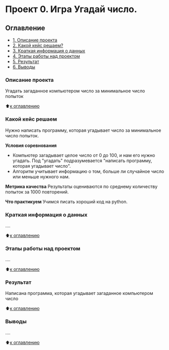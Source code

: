 # Проект 0. Игра Угадай число.

## Оглавление
* [1. Описание проекта](https://github.com/Zlobina-Olga/sf_data_science/blob/main/project_0/README.md#Описание-проекта)
* [2. Какой кейс решаем?](https://github.com/Zlobina-Olga/sf_data_science/blob/main/project_0/README.md#Какой-кейс-решаем)
* [3. Краткая информация о данных](https://github.com/Zlobina-Olga/sf_data_science/blob/main/project_0/README.md#Краткая-информация-о-данных)
* [4. Этапы работы над проектом](https://github.com/Zlobina-Olga/sf_data_science/blob/main/project_0/README.md#Этапы-работы-над-проектом)
* [5. Результат](https://github.com/Zlobina-Olga/sf_data_science/blob/main/project_0/README.md#Результат)
* [6. Выводы](https://github.com/Zlobina-Olga/sf_data_science/blob/main/project_0/README.md#Выводы)

### Описание проекта
Угадать загаданное компьютером число за минимальное число попыток

:arrow_up:[к оглавлению](https://github.com/Zlobina-Olga/sf_data_science/blob/main/project_0/README.md#Оглавление)


### Какой кейс решаем
Нужно написать программу, которая угадывает число за минимальное число попыток.

**Условия соревнования**
- Компьютер загадывает целое число от 0 до 100, и нам его нужно угадать. Под "угадать" подразумевается "написать программу, которая угадывает число".
- Алгоритм учитывает информацию о том, больше ли случайное число или меньше нужного нам.

**Метрика качества**
Результаты оцениваются по среднему количеству попыток за 1000 повторений.

**Что практикуем**
Учимся писать хороший код на python.

### Краткая информация о данных
....


:arrow_up:[к оглавлению](https://github.com/Zlobina-Olga/sf_data_science/blob/main/project_0/README.md#Оглавление)

### Этапы работы над проектом
....

:arrow_up:[к оглавлению](https://github.com/Zlobina-Olga/sf_data_science/blob/main/project_0/README.md#Оглавление)

### Результат
Написана программа, которая угадывает загаданное компьютером число

:arrow_up:[к оглавлению](https://github.com/Zlobina-Olga/sf_data_science/blob/main/project_0/README.md#Оглавление)

### Выводы
....

:arrow_up:[к оглавлению](https://github.com/Zlobina-Olga/sf_data_science/blob/main/project_0/README.md#Оглавление)



